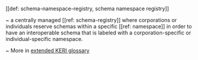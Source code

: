 [[def: schema-namespace-registry, schema namespace registry]]

~ a centrally managed [[ref: schema-registry]] where corporations or individuals reserve schemas within a specific [[ref: namespace]] in order to have an interoperable schema that is labeled with a corporation-specific or individual-specific namespace. 

~ More in <a href="https://weboftrust.github.io/WOT-terms/docs/glossary/schema-namespace-registry">extended KERI glossary</a>
